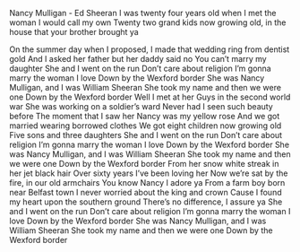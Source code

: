 Nancy Mulligan - Ed Sheeran
I was twenty four years old when
I met the woman I would call my own
Twenty two grand kids now growing old,
in the house that your brother brought ya

On the summer day when I proposed,
I made that wedding ring from dentist gold
And I asked her father but her daddy said no
You can’t marry my daughter
She and I went on the run
Don’t care about religion
I’m gonna marry the woman I love
Down by the Wexford border
She was Nancy Mulligan, and I was William Sheeran
She took my name and then we were one
Down by the Wexford border
Well I met at her Guys in the second world war
She was working on a soldier’s ward
Never had I seen such beauty before
The moment that I saw her
Nancy was my yellow rose
And we got married wearing borrowed clothes
We got eight children now growing old
Five sons and three daughters
She and I went on the run
Don’t care about religion
I’m gonna marry the woman I love
Down by the Wexford border
She was Nancy Mulligan, and I was William Sheeran
She took my name and then we were one
Down by the Wexford border
From her snow white streak in her jet black hair
Over sixty years I’ve been loving her
Now we’re sat by the fire, in our old armchairs
You know Nancy I adore ya
From a farm boy born near Belfast town
I never worried about the king and crown
Cause I found my heart upon the southern ground
There’s no difference, I assure ya
She and I went on the run
Don’t care about religion
I’m gonna marry the woman I love
Down by the Wexford border
She was Nancy Mulligan, and I was William Sheeran
She took my name and then we were one
Down by the Wexford border
